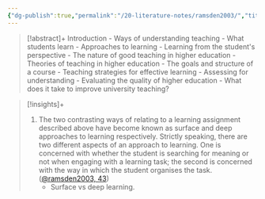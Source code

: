 ```yaml
---
{"dg-publish":true,"permalink":"/20-literature-notes/ramsden2003/","title":"Learning to teach in higher education","noteIcon":"1","created":"Aug 30, 2024 17:33","updated":"Sep 12, 2024 23:24"}
---
```



> [!abstract]+
> Introduction - Ways of understanding teaching - What students learn - Approaches to learning - Learning from the student's perspective - The nature of good teaching in higher education - Theories of teaching in higher education - The goals and structure of a course - Teaching strategies for effective learning - Assessing for understanding - Evaluating the quality of higher education - What does it take to improve university teaching?

> [!insights]+
>
> 1. The two contrasting ways of relating to a learning assignment described above have become known as surface and deep approaches to learning respectively. Strictly speaking, there are two different aspects of an approach to learning. One is concerned with whether the student is searching for meaning or not when engaging with a learning task; the second is concerned with the way in which the student organises the task. ([@ramsden2003, 43](zotero://open-pdf/library/items/PSKD2MBG?page=58&annotation=RZ8MGFFW))
>     - Surface vs deep learning.
